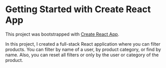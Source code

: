 # Getting Started with Create React App

This project was bootstrapped with [Create React App](https://github.com/facebook/create-react-app).

In this project, I created a full-stack React application where you can filter products.
You can filter by name of a user, by product category, or find by name. Also, you can reset all filters or only by the user or category of the product.
